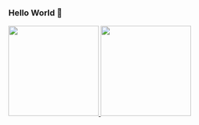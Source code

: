 ### Hello World 👋

<!--

- 🌱 I’m currently learning Front-End
- 📫 How to reach me: https://odiegosilva.dev.br
 -->
 
  
<div>
  <a href="https://github.com/odiegosilva1">
  <img height="180em" src="https://github-readme-stats.vercel.app/api?username=odiegosilva1&show_icons=true&theme=dark&include_all_commits=true&count_private=true"/>
  <img height="180em" src="https://github-readme-stats.vercel.app/api/top-langs/?username=odiegosilva1&layout=compact&langs_count=7&theme=dark"/>
</div>
  

  



